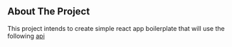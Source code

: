 ## About The Project

This project intends to create simple react app boilerplate that will use the following [api](https://github.com/gghughunishvili/laravel-api-boilerplate)
